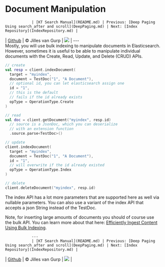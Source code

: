 # Document Manipulation 

                | [KT Search Manual](README.md) | Previous: [Deep Paging Using search_after and scroll](DeepPaging.md) | Next: [Index Repository](IndexRepository.md) |
| [Github](https://github.com/jillesvangurp/kt-search) | &copy; Jilles van Gurp | [![](https://jitpack.io/v/jillesvangurp/kt-search.svg)](https://jitpack.io/#jillesvangurp/kt-search) |
                ---                
                Mostly, you will use bulk indexing to manipulate documents in Elasticsearch. However, 
sometimes it is useful to be able to manipulate individual documents with the 
Create, Read, Update, and Delete (CRUD) APIs.

```kotlin
// create
val resp = client.indexDocument(
  target = "myindex",
  document = TestDoc("1", "A Document"),
  // optional id, you can let elasticsearch assign one
  id = "1",
  // this is the default
  // fails if the id already exists
  opType = OperationType.Create
)

// read
val doc = client.getDocument("myindex", resp.id)
  // source is a JsonDoc, which you can deserialize
  // with an extension function
  .source.parse<TestDoc>()

// update
client.indexDocument(
  target = "myindex",
  document = TestDoc("1", "A Document"),
  id = "1",
  // will overwrite if the id already existed
  opType = OperationType.Index
)

// delete
client.deleteDocument("myindex", resp.id)
```

The index API has a lot more parameters that are supported here as well
via nullable parameters. You can also use a variant of the index API
that accepts a json String instead of the TestDoc.

Note, for inserting large amounts of documents you should of course use the bulk API. You can learn more about that here: [Efficiently Ingest Content Using Bulk Indexing](BulkIndexing.md).


                ---
                | [KT Search Manual](README.md) | Previous: [Deep Paging Using search_after and scroll](DeepPaging.md) | Next: [Index Repository](IndexRepository.md) |
| [Github](https://github.com/jillesvangurp/kt-search) | &copy; Jilles van Gurp | [![](https://jitpack.io/v/jillesvangurp/kt-search.svg)](https://jitpack.io/#jillesvangurp/kt-search) |